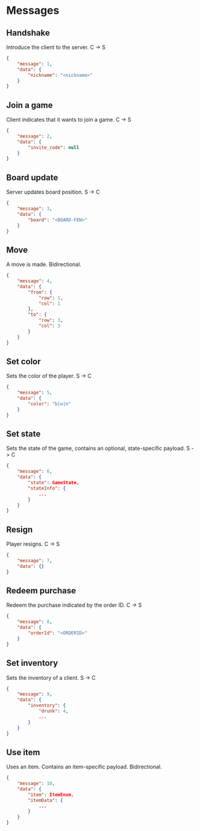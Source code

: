 # Messages

## Handshake

Introduce the client to the server. C -> S

```json
{
    "message": 1,
    "data": {
        "nickname": "<nickname>"
    }
}
```

## Join a game

Client indicates that it wants to join a game. C -> S

```json
{
    "message": 2,
    "data": {
        "invite_code": null
    }
}
```

## Board update

Server updates board position. S -> C

```json
{
    "message": 3,
    "data": {
        "board": "<BOARD-FEN>"
    }
}
```

## Move

A move is made. Bidirectional.

```json
{
    "message": 4,
    "data": {
        "from": {
            "row": 1,
            "col": 1
        },
        "to": {
            "row": 3,
            "col": 3
        }
    }
}
```

## Set color

Sets the color of the player. S -> C

```json
{
    "message": 5,
    "data": {
        "color": "b|w|n"
    }
}
```

## Set state

Sets the state of the game, contains an optional, state-specific payload. S -> C

```json
{
    "message": 6,
    "data": {
        "state": GameState,
        "stateInfo": {
            ...
        }
    }
}
```

## Resign

Player resigns. C -> S

```json
{
    "message": 7,
    "data": {}
}
```

## Redeem purchase

Redeem the purchase indicated by the order ID. C -> S

```json
{
    "message": 8,
    "data": {
        "orderId": "<ORDERID>"
    }
}
```

## Set inventory

Sets the inventory of a client. S -> C

```json
{
    "message": 9,
    "data": {
        "inventory": {
            "drunk": 4,
            ...
        }
    }
}
```

## Use item

Uses an item. Contains an item-specific payload. Bidirectional.

```json
{
    "message": 10,
    "data": {
        "item": ItemEnum,
        "itemData": {
            ...
        }
    }
}
```
